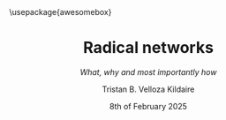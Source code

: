 ---
title: Radical networks
subtitle: _What, why and most importantly how_
author: Tristan B. Velloza Kildaire
date: 8th of February 2025
documentclass: tufte-book
classoption:
  - oneside

header-includes:
  - \usepackage{awesomebox}
---